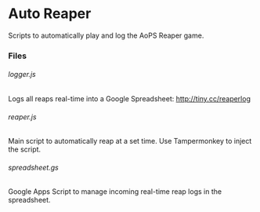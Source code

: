 # Auto Reaper
Scripts to automatically play and log the AoPS Reaper game.

### Files
###### logger.js
Logs all reaps real-time into a Google Spreadsheet: http://tiny.cc/reaperlog

###### reaper.js
Main script to automatically reap at a set time. Use Tampermonkey to inject the script.

###### spreadsheet.gs
Google Apps Script to manage incoming real-time reap logs in the spreadsheet.
